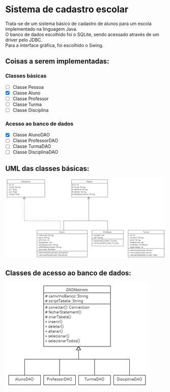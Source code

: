 # Sistema de cadastro escolar
Trata-se de um sistema básico de cadastro de alunos para um escola implementado na linguagem Java.  
O banco de dados escolhido foi o SQLite, sendo acessado através de um driver pelo JDBC.  
Para a interface gráfica, foi escolhido o Swing.
## Coisas a serem implementadas:
### Classes básicas
- [ ] Classe Pessoa
- [x] Classe Aluno
- [ ] Classe Professor
- [ ] Classe Turma
- [ ] Classe Disciplina
### Acesso ao banco de dados
- [x] Classe AlunoDAO
- [ ] Classe ProfessorDAO
- [ ] Classe TurmaDAO
- [ ] Classe DisciplinaDAO

## UML das classes básicas:
![UML das classes básicas](classes_uml.png "Classes")

## Classes de acesso ao banco de dados:
![UML das classes de acesso ao banco de dados](classes_dao.png "Acesso ao banco")
